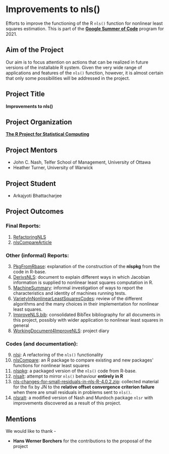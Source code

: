 # Improvements to nls()

Efforts to improve the functioning of the R `nls()` function for nonlinear least 
squares estimation. This is part of the [**Google Summer of Code**](https://summerofcode.withgoogle.com/) program for 2021.

## Aim of the Project
Our aim is to focus attention on actions that can be realized in future versions of the installable R system.
Given the very wide range of applications and features of the `nls()` function, however, it is almost certain that only some possibilities will be addressed in the project. 

## Project Title
**Improvements to nls()**

## Project Organization
[**The R Project for Statistical Computing**](https://www.r-project.org/)

## Project Mentors
- John C. Nash, Telfer School of Management, University of Ottawa
- Heather Turner, University of Warwick

## Project Student 
- Arkajyoti Bhattacharjee

## Project Outcomes
### **Final Reports:**
 
  1. [RefactoringNLS](https://github.com/ArkaB-DS/GSOC21-improveNLS/blob/master/RefactoringNLS.pdf)
  2. [nlsCompareArticle](https://github.com/ArkaB-DS/GSOC21-improveNLS/blob/master/nlsCompareArticle/nlsCompareArticle.pdf)

### **Other (informal) Reports:**
 
  3. [PkgFromRbase](https://github.com/ArkaB-DS/GSOC21-improveNLS/blob/master/PkgFromRbase.pdf): explanation of the construction of the **nlspkg** from the code in R-base.
  4. [DerivsNLS](https://github.com/ArkaB-DS/GSOC21-improveNLS/blob/master/DerivsNLS.pdf): document to explain different ways in which Jacobian information is supplied to nonlinear least squares computation in R.
  5. [MachineSummary](https://github.com/ArkaB-DS/GSOC21-improveNLS/blob/master/MachineSummary.pdf): informal investigation of ways to report the characteristics and identity of machines running tests.
  6. [VarietyInNonlinearLeastSquaresCodes](https://github.com/ArkaB-DS/GSOC21-improveNLS/blob/master/VarietyInNonlinearLeastSquaresCodes.pdf): review of the different algorithms and the many choices in their implementation for nonlinear least squares.
  7. [ImproveNLS.bib](https://github.com/ArkaB-DS/GSOC21-improveNLS/blob/master/ImproveNLS.bib): consolidated BibTex bibliography for all documents in this project, possibly with wider application to nonlinear least squares in general
  8. [WorkingDocument4ImproveNLS](https://github.com/ArkaB-DS/GSOC21-improveNLS/blob/master/WorkingDocument4ImproveNLS.pdf): project diary

### **Codes (and documentation):**
  
  9. [nlsj](https://github.com/ArkaB-DS/nlsj): A refactoring of the `nls()` functionality
  10. [nlsCompare](https://github.com/ArkaB-DS/nlsCompare): an R package to compare existing and new packages' functions for nonlinear least squares 
  11. [nlspkg](https://github.com/ArkaB-DS/GSOC21-improveNLS/tree/master/nlspkg): a packaged version of the `nls()` code from R-base.
  12. [nlsalt](https://github.com/ArkaB-DS/GSOC21-improveNLS/tree/master/nlsalt): attempt to mirror `nls()` behaviour **entirely in R**
  13. [nls-changes-for-small-residuals-in-nls-R-4.0.2.zip](https://github.com/ArkaB-DS/GSOC21-improveNLS/blob/master/nls-changes-for-small-residuals-in-nls-R-4.0.2.zip): collected material for the fix by JN to the **relative
offset convergence criterion failure** when there are small residuals in problems sent to `nls()`. 
  14. [nlsralt](https://github.com/ArkaB-DS/GSOC21-improveNLS/tree/master/nlsralt): a modified version of Nash and Murdoch package `nlsr` with improvements discovered as a result of this project.

## Mentions

We would like to thank -
- **Hans Werner Borchers** for the contributions to the proposal of the project

